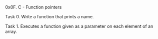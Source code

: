 0x0F. C - Function pointers

Task 0. Write a function that prints a name.

Task 1. Executes a function given as a parameter on each element of an array.



